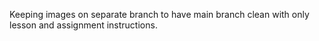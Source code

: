 Keeping images on separate branch to have main branch clean with only lesson and assignment instructions.
